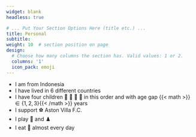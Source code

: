 ```yaml
---
widget: blank
headless: true

# ... Put Your Section Options Here (title etc.) ...
title: Personal
subtitle:
weight: 10  # section position on page
design:
  # Choose how many columns the section has. Valid values: 1 or 2.
  columns: '1'
  icon_pack: emoji
---
```

- I am from Indonesia
- I have lived in 6 different countries
- I have four children :boy: :girl: :boy: :girl: in this order and with age gap {{< math >}}$\in \{1,2,3\}${{< /math >}} years
- I support :soccer: Aston Villa F.C.
- I play :ping_pong: and :chess_pawn:
- I eat :ramen: almost every day
